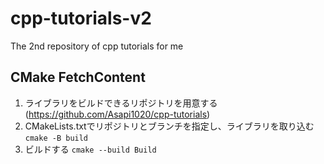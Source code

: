 # cpp-tutorials-v2
The 2nd repository of cpp tutorials for me

## CMake FetchContent
1. ライブラリをビルドできるリポジトリを用意する (https://github.com/Asapi1020/cpp-tutorials)
2. CMakeLists.txtでリポジトリとブランチを指定し、ライブラリを取り込む `cmake -B build`
3. ビルドする `cmake --build Build`
